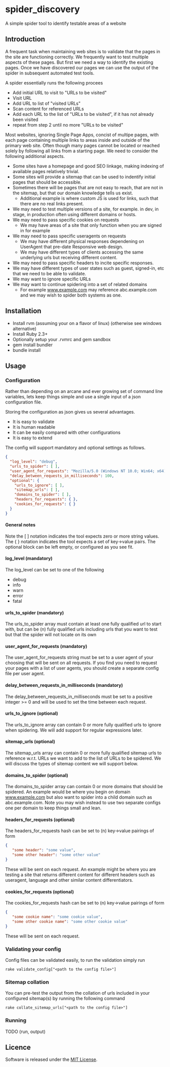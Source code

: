 # spider_discovery
A simple spider tool to identify testable areas of a website

## Introduction
A frequent task when maintaining web sites is to validate that the pages in the site are functioning correctly.
We frequently want to test multiple aspects of these pages.
But first we need a way to identify the existing pages.
Once we have discovered our pages we can use the output of the spider in subsequent automated test tools.

A spider essentially runs the following procees
* Add initial URL to visit to "URLs to be visited"
* Visit URL
* Add URL to list of "visited URLs"
* Scan content for referenced URLs
* Add each URL to the list of "URLs to be visited", if it has not already been visited
* repeat from step 2 until no more "URLs to be visited"

Most websites, ignoring Single Page Apps, concist of multipe pages, with each page containing multiple links to areas inside and outside of the primary web site. Often though many pages cannot be located or reached solely by following all links from a starting page. 
We need to consider the following additional aspects.
- Some sites have a homepage and good SEO linkage, making indexing of available pages relatively trivial.
- Some sites will provide a sitemap that can be used to indentify initial pages that should be accessible.
- Sometimes there will be pages that are not easy to reach, that are not in the sitemap, but that our domain knowledge tells us exist.
  - Additional example is where custom JS is used for links, such that there are no real links present.
- We may need to test multiple versions of a site, for example. in dev, in stage, in production often using different domains or hosts.
- We may need to pass specific cookies on requests
  - We may have areas of a site that only function when you are signed in for example
- We may need to pass specific useragents on requests
  - We may have different physical responses dependening on UserAgent that pre-date Responsive web design.
  - We may have different types of clients accessing the same underlying urls but receiving different content.
- We may need to pass specific headers to incite specific responses.
- We may have different types of user states such as guest, signed-in, etc that we need to be able to validate.
- We may want to ignore specific URLs
- We may want to continue spidering into a set of related domains
  - For example www.example.com may reference abc.example.com and we may wish to spider both systems as one.

## Installation
- Install rvm (assuming your on a flavor of linux) (otherwise see windows alternative) 
- Install Ruby 2.3+
- Optionally setup your .rvmrc and gem sandbox 
- gem install bundler
- bundle install

## Usage
### Configuration
Rather than depending on an arcane and ever growing set of command line variables, lets keep things simple and use a 
single input of a json configuration file.

Storing the configuration as json gives us several advantages.
- It is easy to validate
- It is human readable
- It can be easily compared with other configurations
- It is easy to extend  

The config will support mandatory and optional settings as follows.
````json
{
  "log_level": "debug",
  "urls_to_spider": [ ],
  "user_agent_for_requests": "Mozilla/5.0 (Windows NT 10.0; Win64; x64) AppleWebKit/537.36 (KHTML, like Gecko) Chrome/66.0.3359.139 Safari/537.36",
  "delay_between_requests_in_milliseconds": 100,
  "optional": {
    "urls_to_ignore": [ ],
    "sitemap_urls": [ ],
    "domains_to_spider": [ ],
    "headers_for_requests": { },
    "cookies_for_requests": { }
  }
}
````

#### General notes
Note the [ ] notation indicates the tool expects zero or more string values.
The { } notation indicates the tool expects a set of key->value pairs. 
The optional block can be left empty, or configured as you see fit.

#### log_level (mandatory)
The log_level can be set to one of the following
- debug
- info
- warn
- error
- fatal

#### urls_to_spider (mandatory)
The urls_to_spider array must contain at least one fully qualified url to start with, but can be (n) fully qualified urls including urls that you want 
to test but that the spider will not locate on its own

#### user_agent_for_requests (mandatory)
The user_agent_for_requests string must be set to a user agent of your choosing that will be sent on all requests.
If you find you need to request your pages with a list of user agents, you should create a separate config file per 
user agent.

#### delay_between_requests_in_milliseconds (mandatory)
The delay_between_requests_in_milliseconds must be set to a positive integer >= 0 and will be used to set the time between each request.

#### urls_to_ignore (optional)
The urls_to_ignore array can contain 0 or more fully qualified urls to ignore when spidering.
We will add support for regular expressions later.

#### sitemap_urls (optional)
The sitemap_urls array can contain 0 or more fully qualified sitemap urls to reference w.r.t. URLs we want to add to the list of URLs 
to be spidered. We will discuss the types of sitemap content we will support below.

#### domains_to_spider (optional)
The domains_to_spider array can contain 0 or more domains that should be spidered. An example would be where you begin 
on domain www.example.com but also want to spider into a child domain such as abc.example.com.
Note you may wish instead to use two separate configs one per domain to keep things small and lean.

#### headers_for_requests (optional)
The headers_for_requests hash can be set to (n) key->value pairings of form
```json
{
   "some header": "some value",
   "some other header": "some other value"   
}
```
These will be sent on each request.
An example might be where you are testing a site that returns different content for different headers such as useragent,
language and other similar content differentiators. 

#### cookies_for_requests (optional)
The cookies_for_requests hash can be set to (n) key->value pairings of form
```json
{
   "some cookie name": "some cookie value",
   "some other cookie name": "some other cookie value"   
}
```
These will be sent on each request.

### Validating your config
Config files can be validated easily, to run the validation simply run
````
rake validate_config["<path to the config file>"]
````

### Sitemap collation
You can pre-test the output from the collation of urls included in your configured sitemap(s)
by running the following command
````
rake collate_sitemap_urls["<path to the config file>"]
````


### Running
TODO (run, output)

## Licence
Software is released under the [MIT License](LICENSE).
